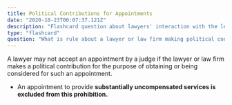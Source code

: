 ```yaml
---
title: Political Contributions for Appointments
date: "2020-10-23T00:07:37.121Z"
description: "Flashcard question about lawyers' interaction with the legal system."
type: "flashcard"
question: "What is rule about a lawyer or law firm making political contributions for the purpose of gaining government engagements or judge appointments?"
---
```


A lawyer may not accept an appointment by a judge if the lawyer or law firm makes a political contribution for the purpose of obtaining or being considered for such an appointment.
- An appointment to provide <b>substantially uncompensated services<b> is excluded from this prohibition.